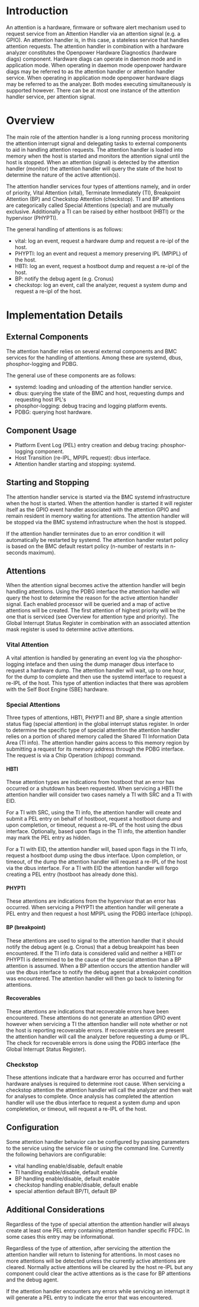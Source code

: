# Introduction
An attention is a hardware, firmware or software alert mechanism used to request service from an Attention Handler via an attention signal (e.g. a GPIO). An attention handler is, in this case, a stateless service that handles attention requests. The attention handler in combination with a hardware analyzer constitutes the Openpower Hardware Diagnostics (hardware diags) component. Hardware diags can operate in daemon mode and in application mode. When operating in daemon mode openpower hardware diags may be referred to as the attention handler or attention handler service. When operating in application mode openpower hardware diags may be referred to as the analyzer. Both modes executing simultaneously is supported however. There can be at most one instance of the attention handler service, per attention signal.

# Overview
The main role of the attention handler is a long running process monitoring the attention interrupt signal and delegating tasks to external components to aid in handling attention requests. The attention handler is loaded into memory when the host is started and monitors the attention signal until the host is stopped. When an attention (signal) is detected by the attention handler (monitor) the attention handler will query the state of the host to determine the nature of the active attention(s).

The attention handler services four types of attentions namely, and in order of priority, Vital Attention (vital), Terminate Immediately (TI), Breakpoint Attention (BP) and Checkstop Attention (checkstop). TI and BP attentions are categorically called Special Attentions (special) and are mutually exclusive. Additionally a TI can be raised by either hostboot (HBTI) or the hypervisor (PHYPTI).

The general handling of attentions is as follows:
- vital: log an event, request a hardware dump and request a re-ipl of the host.
- PHYPTI: log an event and request a memory preserving IPL (MPIPL) of the host.
- HBTI: log an event, request a hostboot dump and request a re-ipl of the host.
- BP: notify the debug agent (e.g. Cronus)
- checkstop: log an event, call the analyzer, request a system dump and request a re-ipl of the host. 

# Implementation Details
## External Components
The attention handler relies on several external components and BMC services for the handling of attentions. Among these are systemd, dbus, phosphor-logging and PDBG.

The general use of these components are as follows:
- systemd: loading and unloading of the attention handler service.
- dbus: querying the state of the BMC and host, requesting dumps and requesting host IPL's
- phosphor-logging: debug tracing and logging platform events.
- PDBG: querying host hardware.

## Component Usage
- Platform Event Log (PEL) entry creation and debug tracing: phosphor-logging component.
- Host Transition (re-IPL, MPIPL request): dbus interface.
- Attention handler starting and stopping: systemd. 

## Starting and Stopping
The attention handler service is started via the BMC systemd infrastructure when the host is started. When the attention handler is started it will register itself as the GPIO event handler associated with the attention GPIO and remain resident in memory waiting for attentions. The attention handler will be stopped via the BMC systemd infrastructure when the host is stopped.

If the attention handler terminates due to an error condition it will automatically be restarted by systemd. The attention handler restart policy is based on the BMC default restart policy (n-number of restarts in n-seconds maximum).

## Attentions
When the attention signal becomes active the attention handler will begin handling attentions. Using the PDBG interface the attention handler will query the host to determine the reason for the active attention handler signal.  Each enabled processor will be queried and a map of active attentions will be created. The first attention of highest priority will be the one that is serviced (see Overview for attention type and priority). The Global Interrupt Status Register in combination with an associated attention mask register is used to determine active attentions.

### Vital Attention
A vital attention is handled by generating an event log via the phosphor-logging inteface and then using the dump manager dbus interface to request a hardware dump. The attention handler will wait, up to one hour, for the dump to complete and then use the systemd interface to request a re-IPL of the host. This type of attention indiactes that there was aproblem with the Self Boot Engine (SBE) hardware.

### Special Attentions
Three types of attentions, HBTI, PHYPTI and BP, share a single attention status flag (special attention) in the global interrupt status register. In order to determine the specific type of special attention the attention handler relies on a portion of shared memory called the Shared TI Information Data Area (TI info). The attention handler gains access to this memory region by submitting a request for its memory address through the PDBG interface. The request is via a Chip Operation (chipop) command. 

#### HBTI
These attention types are indications from hostboot that an error has occurred or a shutdown has been requested. When servicing a HBTI the attention handler will consider two cases namely a TI with SRC and a TI with EID.

For a TI with SRC, using the TI info,  the attention handler will create and submit a PEL entry on behalf of hostboot, request a hostboot dump and upon completion, or timeout, request a re-IPL of the host using the dbus interface. Optionally, based upon flags in the TI info, the attention handler may mark the PEL entry as hidden.

For a TI with EID, the attention handler will, based upon flags in the TI info, request a hostboot dump using the dbus interface. Upon completion, or timeout, of the dump the attention handler will request a re-IPL of the host via the dbus interface. For a TI with EID the attention handler will forgo creating a PEL entry (hostboot has already done this).

#### PHYPTI
These attentions are indications from the hypervisor that an error has occurred. When servicing a PHYPTI the attention handler will generate a PEL entry and then request a host MPIPL using the PDBG interface (chipop).

#### BP (breakpoint)
These attentions are used to signal to the attention handler that it should notify the debug agent (e.g. Cronus) that a debug breakpoint has been encountered. If the TI info data is considered valid and neither a HBTI or PHYPTI is determined to be the cause of the special attention than a BP attention is assumed. When a BP attention occurs the attention handler will use the dbus interface to notify the debug agent that a breakpoint condition was encountered. The attention handler will then go back to listening for attentions.

#### Recoverables
These attentions are indications that recoverable errors have been encountered. These attentions do not generate an attention GPIO event however when servicing a TI the attention handler will note whether or not the host is reporting recoverable errors. If recoverable errors are present the attention handler will call the analyzer before requesting a dump or IPL. The check for recoverable errors is done using the PDBG interface (the Global Interrupt Status Register).

### Checkstop
These attentions indicate that a hardware error has occurred and further hardware analyses is required to determine root cause. When servicing a checkstop attention the attention handler will call the analyzer and then wait for analyses to complete. Once analysis has completed the attention handler will use the dbus interface to request a system dump and upon completetion, or timeout, will request a re-IPL of the host.

## Configuration
Some attention handler behavior can be configured by passing parameters to the service using the service file or using the command line. Currently the following behaviors are configurable:
- vital handling enable/disable, default enable
- TI handling enable/disable, default enable
- BP handling enable/disable, default enable
- checkstop handling enable/disable, default enable
- special attention default BP/TI, default BP

## Additional Considerations
Regardless of the type of special attention the attention handler will always create at least one PEL entry containing attention handler specific FFDC. In some cases this entry may be informational.

Regardless of the type of attention, after servicing the attention the attention handler will return to listening for attentions. In most cases no more attentions will be detected unless the currently active attentions are cleared. Normally active attentions will be cleared by the host re-IPL but any component could clear the active attentions as is the case for BP attentions and the debug agent.

If the attention handler encounters any errors while servicing an interrupt it will generate a PEL entry to indicate the error that was encountered.


